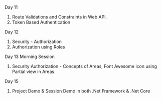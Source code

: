 Day 11
1. Route Validations and Constraints in Web API.
2. Token Based Authentication

Day 12
1. Security - Authorization
2. Authorization using Roles

Day 13 Morning Session
1. Security Authorization - Concepts of  Areas, Font Awesome icon using Partial view in Areas.

Day 15
1. Project Demo & Session Demo in both .Net Framework & .Net Core
